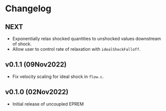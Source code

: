 # Changelog

## NEXT

- Exponentially relax shocked quantities to unshocked values downstream of shock.
- Allow user to control rate of relaxation with `idealShockFalloff`.

## v0.1.1 (09Nov2022)

- Fix velocity scaling for ideal shock in `flow.c`.

## v0.1.0 (02Nov2022)

- Initial release of uncoupled EPREM